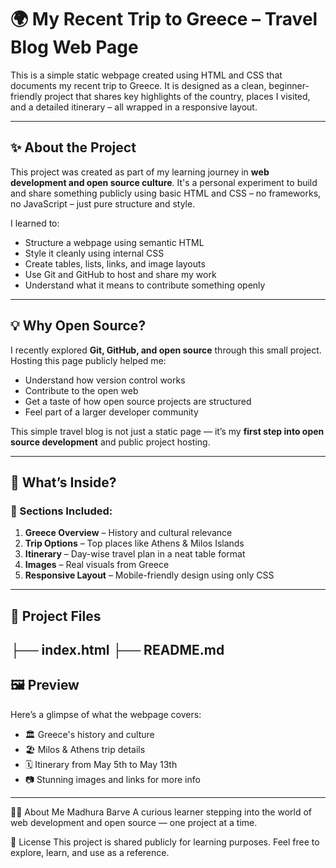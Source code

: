 # 🌍 My Recent Trip to Greece – Travel Blog Web Page

This is a simple static webpage created using HTML and CSS that documents my recent trip to Greece. It is designed as a clean, beginner-friendly project that shares key highlights of the country, places I visited, and a detailed itinerary – all wrapped in a responsive layout.

---

## ✨ About the Project

This project was created as part of my learning journey in **web development and open source culture**. It's a personal experiment to build and share something publicly using basic HTML and CSS – no frameworks, no JavaScript – just pure structure and style.

I learned to:
- Structure a webpage using semantic HTML
- Style it cleanly using internal CSS
- Create tables, lists, links, and image layouts
- Use Git and GitHub to host and share my work
- Understand what it means to contribute something openly

---

## 💡 Why Open Source?

I recently explored **Git, GitHub, and open source** through this small project. Hosting this page publicly helped me:
- Understand how version control works
- Contribute to the open web
- Get a taste of how open source projects are structured
- Feel part of a larger developer community

This simple travel blog is not just a static page — it’s my **first step into open source development** and public project hosting.

---

## 🧳 What’s Inside?

### 📌 Sections Included:
1. **Greece Overview** – History and cultural relevance
2. **Trip Options** – Top places like Athens & Milos Islands
3. **Itinerary** – Day-wise travel plan in a neat table format
4. **Images** – Real visuals from Greece
5. **Responsive Layout** – Mobile-friendly design using only CSS

---

## 📁 Project Files

├── index.html
├── README.md
---

## 🖼️ Preview

Here’s a glimpse of what the webpage covers:

- 🏛️ Greece's history and culture
- 🏖️ Milos & Athens trip details
- 🗓️ Itinerary from May 5th to May 13th
- 📷 Stunning images and links for more info

---
🙋‍♀️ About Me
Madhura Barve
A curious learner stepping into the world of web development and open source — one project at a time.

📜 License
This project is shared publicly for learning purposes.
Feel free to explore, learn, and use as a reference.
